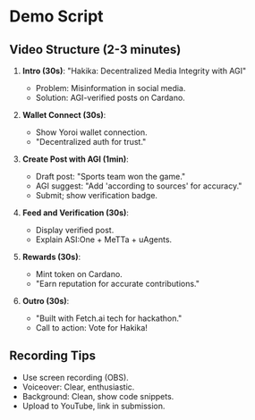 # Demo Script

## Video Structure (2-3 minutes)
1. **Intro (30s)**: "Hakika: Decentralized Media Integrity with AGI"
   - Problem: Misinformation in social media.
   - Solution: AGI-verified posts on Cardano.

2. **Wallet Connect (30s)**:
   - Show Yoroi wallet connection.
   - "Decentralized auth for trust."

3. **Create Post with AGI (1min)**:
   - Draft post: "Sports team won the game."
   - AGI suggest: "Add 'according to sources' for accuracy."
   - Submit; show verification badge.

4. **Feed and Verification (30s)**:
   - Display verified post.
   - Explain ASI:One + MeTTa + uAgents.

5. **Rewards (30s)**:
   - Mint token on Cardano.
   - "Earn reputation for accurate contributions."

6. **Outro (30s)**:
   - "Built with Fetch.ai tech for hackathon."
   - Call to action: Vote for Hakika!

## Recording Tips
- Use screen recording (OBS).
- Voiceover: Clear, enthusiastic.
- Background: Clean, show code snippets.
- Upload to YouTube, link in submission.
